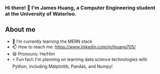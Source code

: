 ### Hi there! 👋 I'm James Huang, a Computer Engineering student at the University of Waterloo.

## About me
- 🌱 I’m currently learning the MERN stack
- 📫 How to reach me: https://www.linkedin.com/in/jhuang705/
- 😄 Pronouns: He/Him
- ⚡ Fun fact: I'm planning on learning data science technologies with Python, including Matplotlib, Pandas, and Numpy!


